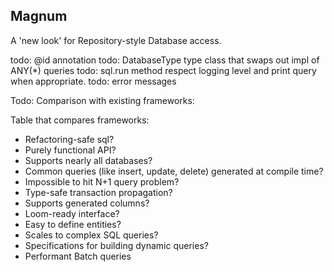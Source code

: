 ## Magnum

A 'new look' for Repository-style Database access.


todo: @id annotation
todo: DatabaseType type class that swaps out impl of ANY(*) queries
todo: sql.run method respect logging level and print query when appropriate.
todo: error messages

Todo: Comparison with existing frameworks:

Table that compares frameworks:
* Refactoring-safe sql?
* Purely functional API?
* Supports nearly all databases?
* Common queries (like insert, update, delete) generated at compile time?
* Impossible to hit N+1 query problem?
* Type-safe transaction propagation?
* Supports generated columns?
* Loom-ready interface?
* Easy to define entities?
* Scales to complex SQL queries?
* Specifications for building dynamic queries?
* Performant Batch queries
